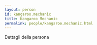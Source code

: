 ```yaml
---
layout: person
id: kangaroo.mechanic
title: Kangaroo Mechanic
permalink: people/kangaroo.mechanic.html
---
```


Dettagli della persona